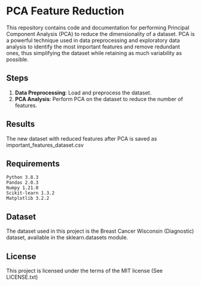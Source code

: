 # PCA Feature Reduction

This repository contains code and documentation for performing Principal Component Analysis (PCA) to reduce the dimensionality of a dataset. PCA is a powerful technique used in data preprocessing and exploratory data analysis to identify the most important features and remove redundant ones, thus simplifying the dataset while retaining as much variability as possible.

## Steps

1. **Data Preprocessing**: Load and preprocess the dataset.
2. **PCA Analysis**: Perform PCA on the dataset to reduce the number of features.


## Results

The new dataset with reduced features after PCA is saved as important_features_dataset.csv

## Requirements

    Python 3.8.3
    Pandas 2.0.3
    Numpy 1.21.0
    Scikit-learn 1.3.2
    Matplotlib 3.2.2
  


## Dataset

The dataset used in this project is the Breast Cancer Wisconsin (Diagnostic) dataset, available in the sklearn.datasets module.



## License

This project is licensed under the terms of the MIT license (See LICENSE.txt)
